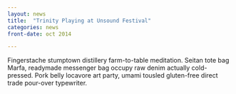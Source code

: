 ```yaml
---
layout: news
title:  "Trinity Playing at Unsound Festival"
categories: news
front-date: oct 2014

---
```


Fingerstache stumptown distillery farm-to-table meditation. Seitan tote bag Marfa, readymade messenger bag occupy raw denim actually cold-pressed. Pork belly locavore art party, umami tousled gluten-free direct trade pour-over typewriter. 